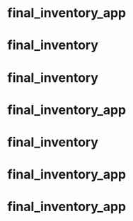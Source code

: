 # final_inventory_app
# final_inventory
# final_inventory
# final_inventory_app
# final_inventory
# final_inventory_app
# final_inventory_app
